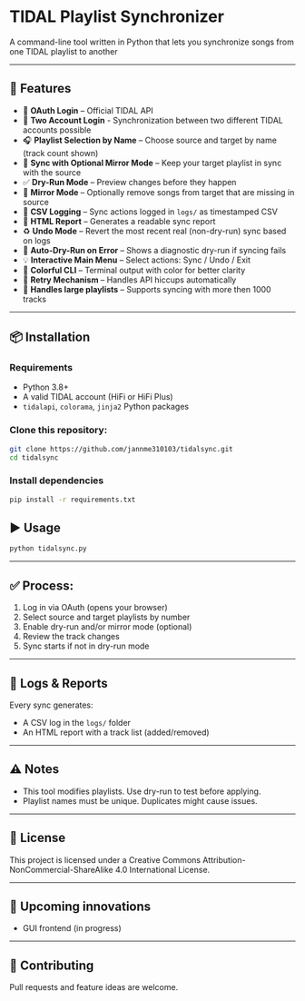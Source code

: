 # TIDAL Playlist Synchronizer

A command-line tool written in Python that lets you synchronize songs from one TIDAL playlist to another

---

## 🚀 Features

- 🔐 **OAuth Login** – Official TIDAL API
- 🔁 **Two Account Login** - Synchronization between two different TIDAL accounts possible
- 🎧 **Playlist Selection by Name** – Choose source and target by name (track count shown)
- 🔄 **Sync with Optional Mirror Mode** – Keep your target playlist in sync with the source
- ✅ **Dry-Run Mode** – Preview changes before they happen
- 🧹 **Mirror Mode** – Optionally remove songs from target that are missing in source
- 🧾 **CSV Logging** – Sync actions logged in `logs/` as timestamped CSV
- 📄 **HTML Report** – Generates a readable sync report
- ♻️ **Undo Mode** – Revert the most recent real (non-dry-run) sync based on logs
- 🧠 **Auto-Dry-Run on Error** – Shows a diagnostic dry-run if syncing fails
- 💡 **Interactive Main Menu** – Select actions: Sync / Undo / Exit
- 🎨 **Colorful CLI** – Terminal output with color for better clarity
- 🔁 **Retry Mechanism** – Handles API hiccups automatically
- 🧠 **Handles large playlists** – Supports syncing with more then 1000 tracks
---

## 📦 Installation

### Requirements

- Python 3.8+
- A valid TIDAL account (HiFi or HiFi Plus)
- `tidalapi`, `colorama`, `jinja2` Python packages

### Clone this repository:

```bash
git clone https://github.com/jannme310103/tidalsync.git
cd tidalsync
```

### Install dependencies

```bash
pip install -r requirements.txt
```

## ▶️ Usage

```bash
python tidalsync.py
```
---

## ✅ Process:

1. Log in via OAuth (opens your browser)
2. Select source and target playlists by number
3. Enable dry-run and/or mirror mode (optional)
4. Review the track changes
5. Sync starts if not in dry-run mode

---

## 📁 Logs & Reports

Every sync generates:

- A CSV log in the `logs/` folder
- An HTML report with a track list (added/removed)

---

## ⚠️ Notes

- This tool modifies playlists. Use dry-run to test before applying.
- Playlist names must be unique. Duplicates might cause issues.

---

## 📝 License


This project is licensed under a Creative Commons Attribution-NonCommercial-ShareAlike 4.0 International License.


---

## 👀 Upcoming innovations

- GUI frontend (in progress)

---

## 🤝 Contributing

Pull requests and feature ideas are welcome.
